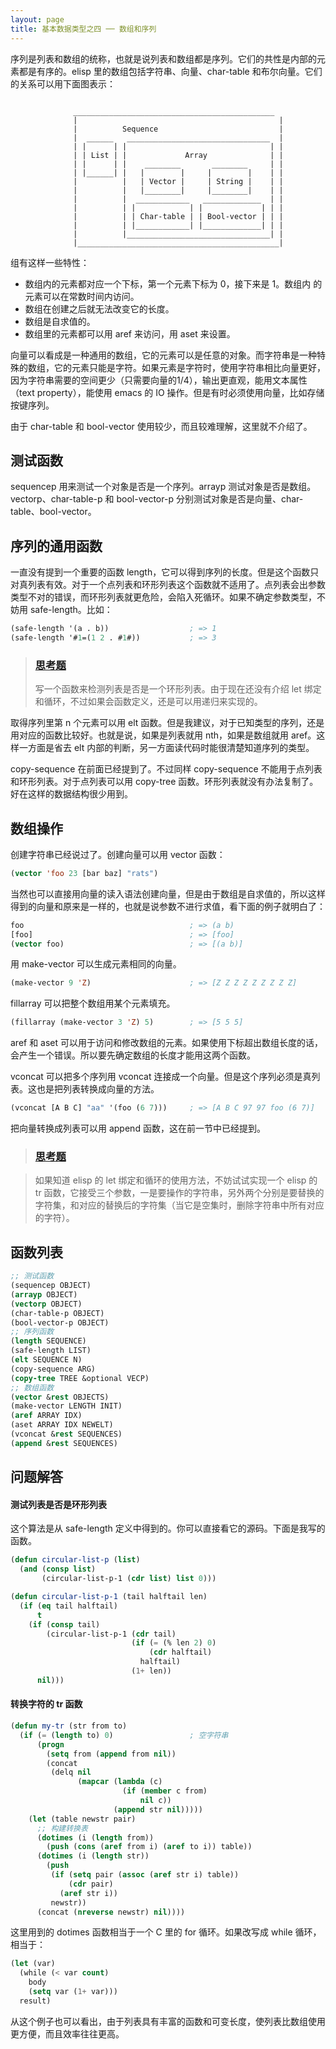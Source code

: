 ```yaml
---
layout: page
title: 基本数据类型之四 ── 数组和序列
---
```


序列是列表和数组的统称，也就是说列表和数组都是序列。它们的共性是内部的元素都是有序的。elisp 里的数组包括字符串、向量、char-table 和布尔向量。它们的关系可以用下面图表示：

```

              _____________________________________________
              |                                             |
              |          Sequence                           |
              |  ______   ________________________________  |
              | |      | |                                | |
              | | List | |             Array              | |
              | |      | |    ________       ________     | |
              | |______| |   |        |     |        |    | |
              |          |   | Vector |     | String |    | |
              |          |   |________|     |________|    | |
              |          |  ____________   _____________  | |
              |          | |            | |             | | |
              |          | | Char-table | | Bool-vector | | |
              |          | |____________| |_____________| | |
              |          |________________________________| |
              |_____________________________________________|

```

组有这样一些特性：

 - 数组内的元素都对应一个下标，第一个元素下标为 0，接下来是 1。数组内
 的元素可以在常数时间内访问。
 - 数组在创建之后就无法改变它的长度。
 - 数组是自求值的。
 - 数组里的元素都可以用 aref 来访问，用 aset 来设置。

向量可以看成是一种通用的数组，它的元素可以是任意的对象。而字符串是一种特殊的数组，它的元素只能是字符。如果元素是字符时，使用字符串相比向量更好，因为字符串需要的空间更少（只需要向量的1/4），输出更直观，能用文本属性（text property），能使用 emacs 的 IO 操作。但是有时必须使用向量，比如存储按键序列。

由于 char-table 和 bool-vector 使用较少，而且较难理解，这里就不介绍了。

## 测试函数 ##

sequencep 用来测试一个对象是否是一个序列。arrayp 测试对象是否是数组。vectorp、char-table-p 和 bool-vector-p 分别测试对象是否是向量、char-table、bool-vector。

## 序列的通用函数 ##

一直没有提到一个重要的函数 length，它可以得到序列的长度。但是这个函数只对真列表有效。对于一个点列表和环形列表这个函数就不适用了。点列表会出参数类型不对的错误，而环形列表就更危险，会陷入死循环。如果不确定参数类型，不妨用 safe-length。比如：

``` cl
(safe-length '(a . b))                  ; => 1
(safe-length '#1=(1 2 . #1#))           ; => 3
```

> ### [思考题](#answer-cirlistp)
> 写一个函数来检测列表是否是一个环形列表。由于现在还没有介绍 let 绑定和循环，不过如果会函数定义，还是可以用递归来实现的。

取得序列里第 n 个元素可以用 elt 函数。但是我建议，对于已知类型的序列，还是用对应的函数比较好。也就是说，如果是列表就用 nth，如果是数组就用 aref。这样一方面是省去 elt 内部的判断，另一方面读代码时能很清楚知道序列的类型。

copy-sequence 在前面已经提到了。不过同样 copy-sequence 不能用于点列表和环形列表。对于点列表可以用 copy-tree 函数。环形列表就没有办法复制了。
好在这样的数据结构很少用到。

## 数组操作 ##

创建字符串已经说过了。创建向量可以用 vector 函数：

``` cl
(vector 'foo 23 [bar baz] "rats")
```

当然也可以直接用向量的读入语法创建向量，但是由于数组是自求值的，所以这样得到的向量和原来是一样的，也就是说参数不进行求值，看下面的例子就明白了：

``` cl
foo                                     ; => (a b)
[foo]                                   ; => [foo]
(vector foo)                            ; => [(a b)]
```

用 make-vector 可以生成元素相同的向量。

``` cl
(make-vector 9 'Z)                      ; => [Z Z Z Z Z Z Z Z Z]
```

fillarray 可以把整个数组用某个元素填充。

``` cl
(fillarray (make-vector 3 'Z) 5)        ; => [5 5 5]
```

aref 和 aset 可以用于访问和修改数组的元素。如果使用下标超出数组长度的话，会产生一个错误。所以要先确定数组的长度才能用这两个函数。

vconcat 可以把多个序列用 vconcat 连接成一个向量。但是这个序列必须是真列表。这也是把列表转换成向量的方法。

``` cl
(vconcat [A B C] "aa" '(foo (6 7)))     ; => [A B C 97 97 foo (6 7)]
```

把向量转换成列表可以用 append 函数，这在前一节中已经提到。

> ### [思考题](#answer-tr)

> 如果知道 elisp 的 let 绑定和循环的使用方法，不妨试试实现一个 elisp 的 tr 函数，它接受三个参数，一是要操作的字符串，另外两个分别是要替换的字符集，和对应的替换后的字符集（当它是空集时，删除字符串中所有对应的字符）。

## 函数列表 ##

``` cl
;; 测试函数
(sequencep OBJECT)
(arrayp OBJECT)
(vectorp OBJECT)
(char-table-p OBJECT)
(bool-vector-p OBJECT)
;; 序列函数
(length SEQUENCE)
(safe-length LIST)
(elt SEQUENCE N)
(copy-sequence ARG)
(copy-tree TREE &optional VECP)
;; 数组函数
(vector &rest OBJECTS)
(make-vector LENGTH INIT)
(aref ARRAY IDX)
(aset ARRAY IDX NEWELT)
(vconcat &rest SEQUENCES)
(append &rest SEQUENCES)
```

## 问题解答 ##

<a name="answer-cirlistp"></a>
#### 测试列表是否是环形列表 ####
这个算法是从 safe-length 定义中得到的。你可以直接看它的源码。下面是我写的函数。

``` cl
(defun circular-list-p (list)
  (and (consp list)
       (circular-list-p-1 (cdr list) list 0)))

(defun circular-list-p-1 (tail halftail len)
  (if (eq tail halftail)
      t
    (if (consp tail)
        (circular-list-p-1 (cdr tail)
                           (if (= (% len 2) 0)
                               (cdr halftail)
                             halftail)
                           (1+ len))
      nil)))
```

<a name="answer-tr"></a>
#### 转换字符的 tr 函数 ####

``` cl
(defun my-tr (str from to)
  (if (= (length to) 0)                 ; 空字符串
      (progn
        (setq from (append from nil))
        (concat
         (delq nil
               (mapcar (lambda (c)
                         (if (member c from)
                             nil c))
                       (append str nil)))))
    (let (table newstr pair)
      ;; 构建转换表
      (dotimes (i (length from))
        (push (cons (aref from i) (aref to i)) table))
      (dotimes (i (length str))
        (push
         (if (setq pair (assoc (aref str i) table))
             (cdr pair)
           (aref str i))
         newstr))
      (concat (nreverse newstr) nil))))
```

这里用到的 dotimes 函数相当于一个 C 里的 for 循环。如果改写成 while 循环，相当于：

``` cl
(let (var)
  (while (< var count)
    body
    (setq var (1+ var)))
  result)
```

从这个例子也可以看出，由于列表具有丰富的函数和可变长度，使列表比数组使用更方便，而且效率往往更高。
